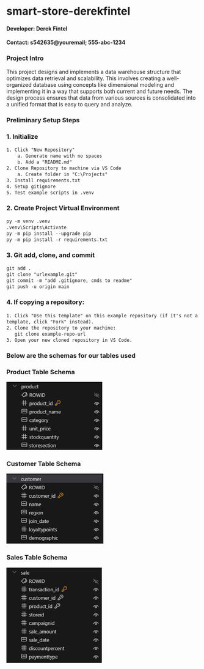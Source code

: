# smart-store-derekfintel
#### Developer: Derek Fintel
#### Contact: s542635@youremail; 555-abc-1234

### Project Intro
This project designs and implements a data warehouse structure that optimizes data retrieval and scalability. This involves creating a well-organized database using concepts like dimensional modeling and implementing it in a way that supports both current and future needs. The design process ensures that data from various sources is consolidated into a unified format that is easy to query and analyze.

### Preliminary Setup Steps
### 1. Initialize
```
1. Click "New Repository"
    a. Generate name with no spaces
    b. Add a "README.md"
2. Clone Repository to machine via VS Code
    a. Create folder in "C:\Projects"
3. Install requirements.txt
4. Setup gitignore
5. Test example scripts in .venv
```
### 2. Create Project Virtual Environment
```
py -m venv .venv
.venv\Scripts\Activate
py -m pip install --upgrade pip 
py -m pip install -r requirements.txt
```
### 3. Git add, clone, and commit
```
git add .
git clone "urlexample.git"
git commit -m "add .gitignore, cmds to readme"
git push -u origin main
```
### 4. If copying a repository:
```
1. Click "Use this template" on this example repository (if it's not a template, click "Fork" instead).
2. Clone the repository to your machine:
   git clone example-repo-url
3. Open your new cloned repository in VS Code.
```
### Below are the schemas for our tables used
### Product Table Schema
![Product](image-4.png)

### Customer Table Schema
![Customer](image-3.png)

### Sales Table Schema
![Sales](image-5.png)